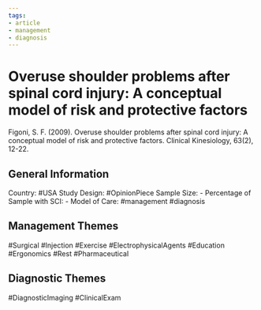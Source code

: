 ```yaml
---
tags:
- article
- management
- diagnosis
---
```


# Overuse shoulder problems after spinal cord injury: A conceptual model of risk and protective factors
Figoni, S. F. (2009). Overuse shoulder problems after spinal cord injury: A conceptual model of risk and protective factors. Clinical Kinesiology, 63(2), 12-22. 

## General Information
Country: #USA 
Study Design: #OpinionPiece 
Sample Size: -
Percentage of Sample with SCI: -
Model of Care: #management #diagnosis

## Management Themes
#Surgical #Injection #Exercise #ElectrophysicalAgents #Education #Ergonomics #Rest #Pharmaceutical 

## Diagnostic Themes
#DiagnosticImaging #ClinicalExam 
